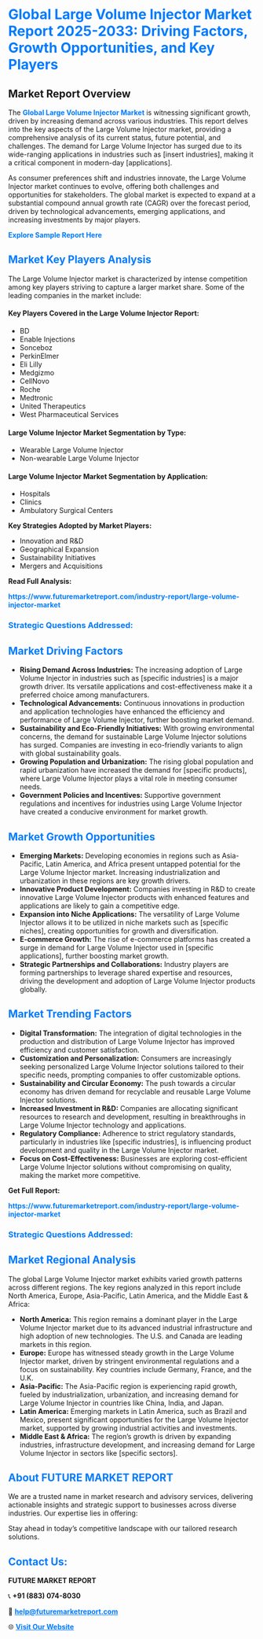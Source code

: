 <h1 style="color: #007BFF;">Global Large Volume Injector Market Report 2025-2033: Driving Factors, Growth Opportunities, and Key Players</h1>

<section id="overview">
<h2>Market Report Overview</h2>
<p>The <a href="https://www.futuremarketreport.com/industry-report/large-volume-injector-market" style="color: #007BFF; text-decoration: none;"><strong>Global Large Volume Injector Market</strong></a> is witnessing significant growth, driven by increasing demand across various industries. This report delves into the key aspects of the Large Volume Injector market, providing a comprehensive analysis of its current status, future potential, and challenges. The demand for Large Volume Injector has surged due to its wide-ranging applications in industries such as [insert industries], making it a critical component in modern-day [applications].</p>
<p>As consumer preferences shift and industries innovate, the Large Volume Injector market continues to evolve, offering both challenges and opportunities for stakeholders. The global market is expected to expand at a substantial compound annual growth rate (CAGR) over the forecast period, driven by technological advancements, emerging applications, and increasing investments by major players.</p>
</section>

<section id="overview">
<p><a href="https://www.futuremarketreport.com/request-sample/reportId=77370" style="color: #007BFF; text-decoration: none;"><strong>Explore Sample Report Here</strong></a></p>
</section>

<section id="key-players">
<h2 style="color: #007BFF;">Market Key Players Analysis</h2>
<p>The Large Volume Injector market is characterized by intense competition among key players striving to capture a larger market share. Some of the leading companies in the market include:</p>
<h4>Key Players Covered in the Large Volume Injector Report:</h4>
<ul><li>BD</li><li>Enable Injections</li><li>Sonceboz</li><li>PerkinElmer</li><li>Eli Lilly</li><li>Medgizmo</li><li>CellNovo</li><li>Roche</li><li>Medtronic</li><li>United Therapeutics</li><li>West Pharmaceutical Services</li></ul>
<h4>Large Volume Injector Market Segmentation by Type:</h4>
<ul><li>Wearable Large Volume Injector</li><li>Non-wearable Large Volume Injector</li></ul>

<h4>Large Volume Injector Market Segmentation by Application:</h4>
<ul><li>Hospitals</li><li>Clinics</li><li>Ambulatory Surgical Centers</li></ul>
<p><strong>Key Strategies Adopted by Market Players:</strong></p>
<ul>
<li>Innovation and R&D</li>
<li>Geographical Expansion</li>
<li>Sustainability Initiatives</li>
<li>Mergers and Acquisitions</li>
</ul>
</section>

<section>
<p><strong>Read Full Analysis: </strong></p><a href="https://www.futuremarketreport.com/industry-report/large-volume-injector-market" style="color: #007BFF; text-decoration: none;"><strong>https://www.futuremarketreport.com/industry-report/large-volume-injector-market</strong></a>
<h3 style="color: #007BFF;">Strategic Questions Addressed:</h3>
</section>

<section id="driving-factors">
<h2 style="color: #007BFF;">Market Driving Factors</h2>
<ul>
<li><strong>Rising Demand Across Industries:</strong> The increasing adoption of Large Volume Injector in industries such as [specific industries] is a major growth driver. Its versatile applications and cost-effectiveness make it a preferred choice among manufacturers.</li>
<li><strong>Technological Advancements:</strong> Continuous innovations in production and application technologies have enhanced the efficiency and performance of Large Volume Injector, further boosting market demand.</li>
<li><strong>Sustainability and Eco-Friendly Initiatives:</strong> With growing environmental concerns, the demand for sustainable Large Volume Injector solutions has surged. Companies are investing in eco-friendly variants to align with global sustainability goals.</li>
<li><strong>Growing Population and Urbanization:</strong> The rising global population and rapid urbanization have increased the demand for [specific products], where Large Volume Injector plays a vital role in meeting consumer needs.</li>
<li><strong>Government Policies and Incentives:</strong> Supportive government regulations and incentives for industries using Large Volume Injector have created a conducive environment for market growth.</li>
</ul>
</section>

<section id="growth-opportunities">
<h2 style="color: #007BFF;">Market Growth Opportunities</h2>
<ul>
<li><strong>Emerging Markets:</strong> Developing economies in regions such as Asia-Pacific, Latin America, and Africa present untapped potential for the Large Volume Injector market. Increasing industrialization and urbanization in these regions are key growth drivers.</li>
<li><strong>Innovative Product Development:</strong> Companies investing in R&D to create innovative Large Volume Injector products with enhanced features and applications are likely to gain a competitive edge.</li>
<li><strong>Expansion into Niche Applications:</strong> The versatility of Large Volume Injector allows it to be utilized in niche markets such as [specific niches], creating opportunities for growth and diversification.</li>
<li><strong>E-commerce Growth:</strong> The rise of e-commerce platforms has created a surge in demand for Large Volume Injector used in [specific applications], further boosting market growth.</li>
<li><strong>Strategic Partnerships and Collaborations:</strong> Industry players are forming partnerships to leverage shared expertise and resources, driving the development and adoption of Large Volume Injector products globally.</li>
</ul>
</section>

<section id="trending-factors">
<h2 style="color: #007BFF;">Market Trending Factors</h2>
<ul>
<li><strong>Digital Transformation:</strong> The integration of digital technologies in the production and distribution of Large Volume Injector has improved efficiency and customer satisfaction.</li>
<li><strong>Customization and Personalization:</strong> Consumers are increasingly seeking personalized Large Volume Injector solutions tailored to their specific needs, prompting companies to offer customizable options.</li>
<li><strong>Sustainability and Circular Economy:</strong> The push towards a circular economy has driven demand for recyclable and reusable Large Volume Injector solutions.</li>
<li><strong>Increased Investment in R&D:</strong> Companies are allocating significant resources to research and development, resulting in breakthroughs in Large Volume Injector technology and applications.</li>
<li><strong>Regulatory Compliance:</strong> Adherence to strict regulatory standards, particularly in industries like [specific industries], is influencing product development and quality in the Large Volume Injector market.</li>
<li><strong>Focus on Cost-Effectiveness:</strong> Businesses are exploring cost-efficient Large Volume Injector solutions without compromising on quality, making the market more competitive.</li>
</ul>
</section>

<section>
<p><strong>Get Full Report: </strong></p><a href="https://www.futuremarketreport.com/industry-report/large-volume-injector-market" style="color: #007BFF; text-decoration: none;"><strong>https://www.futuremarketreport.com/industry-report/large-volume-injector-market</strong></a>
<h3 style="color: #007BFF;">Strategic Questions Addressed:</h3>
</section>


<section id="regional-analysis">
<h2 style="color: #007BFF;">Market Regional Analysis</h2>
<p>The global Large Volume Injector market exhibits varied growth patterns across different regions. The key regions analyzed in this report include North America, Europe, Asia-Pacific, Latin America, and the Middle East & Africa:</p>
<ul>
<li><strong>North America:</strong> This region remains a dominant player in the Large Volume Injector market due to its advanced industrial infrastructure and high adoption of new technologies. The U.S. and Canada are leading markets in this region.</li>
<li><strong>Europe:</strong> Europe has witnessed steady growth in the Large Volume Injector market, driven by stringent environmental regulations and a focus on sustainability. Key countries include Germany, France, and the U.K.</li>
<li><strong>Asia-Pacific:</strong> The Asia-Pacific region is experiencing rapid growth, fueled by industrialization, urbanization, and increasing demand for Large Volume Injector in countries like China, India, and Japan.</li>
<li><strong>Latin America:</strong> Emerging markets in Latin America, such as Brazil and Mexico, present significant opportunities for the Large Volume Injector market, supported by growing industrial activities and investments.</li>
<li><strong>Middle East & Africa:</strong> The region’s growth is driven by expanding industries, infrastructure development, and increasing demand for Large Volume Injector in sectors like [specific sectors].</li>
</ul>
</section>

<footer>
<h2 style="color: #007BFF;">About FUTURE MARKET REPORT</h2>
<p>We are a trusted name in market research and advisory services, delivering actionable insights and strategic support to businesses across diverse industries. Our expertise lies in offering:</p>

<p>Stay ahead in today’s competitive landscape with our tailored research solutions.</p>

<h2 style="color: #007BFF;">Contact Us:</h2>
<p><strong>FUTURE MARKET REPORT</strong></p>
<p>📞 <strong>+91 (883) 074-8030</strong></p>
<p>📧 <strong><a href="mailto:help@futuremarketreport.com" style="color: #007BFF;">help@futuremarketreport.com</a></strong></p>
<p>🌐 <strong><a href="https://www.futuremarketreport.com/" style="color: #007BFF;">Visit Our Website</a></strong></p>
</footer>